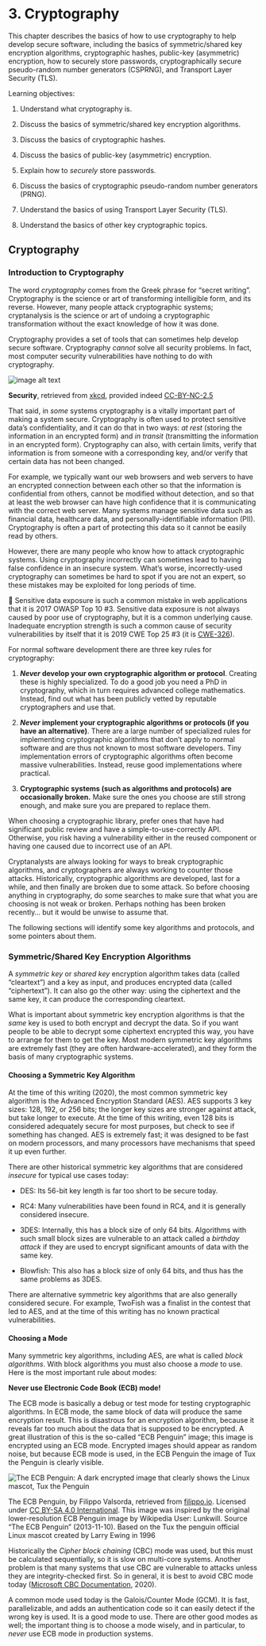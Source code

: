 # 3. Cryptography

This chapter describes the basics of how to use cryptography to help develop secure software, including the basics of symmetric/shared key encryption algorithms, cryptographic hashes, public-key (asymmetric) encryption, how to securely store passwords, cryptographically secure pseudo-random number generators (CSPRNG), and Transport Layer Security (TLS).

Learning objectives:

1. Understand what cryptography is.

2. Discuss the basics of symmetric/shared key encryption algorithms.

3. Discuss the basics of cryptographic hashes.

4. Discuss the basics of public-key (asymmetric) encryption.

5. Explain how to *securely* store passwords.

6. Discuss the basics of cryptographic pseudo-random number generators (PRNG).

7. Understand the basics of using Transport Layer Security (TLS).

8. Understand the basics of other key cryptographic topics.

## Cryptography

### Introduction to Cryptography

The word *cryptography* comes from the Greek phrase for “secret writing”. Cryptography is the science or art of transforming intelligible form, and its reverse. However, many people attack cryptographic systems; cryptanalysis is the science or art of undoing a cryptographic transformation without the exact knowledge of how it was done.

Cryptography provides a set of tools that can sometimes help develop secure software. Cryptography *cannot* solve all security problems. In fact, most computer security vulnerabilities have nothing to do with cryptography.

![image alt text](../../security_xkcd.png)

**Security**, retrieved from [xkcd](https://xkcd.com/538/), provided indeed [CC-BY-NC-2.5](https://creativecommons.org/licenses/by-nc/2.5/) 

That said, in *some* systems cryptography is a vitally important part of making a system secure. Cryptography is often used to protect sensitive data’s confidentiality, and it can do that in two ways: *at rest* (storing the information in an encrypted form) and *in transit* (transmitting the information in an encrypted form). Cryptography can also, with certain limits, verify that information is from someone with a corresponding key, and/or verify that certain data has not been changed.

For example, we typically want our web browsers and web servers to have an encrypted connection between each other so that the information is confidential from others, cannot be modified without detection, and so that at least the web browser can have high confidence that it is communicating with the correct web server. Many systems manage sensitive data such as financial data, healthcare data, and personally-identifiable information (PII). Cryptography is often a part of protecting this data so it cannot be easily read by others.

However, there are many people who know how to attack cryptographic systems. Using cryptography incorrectly can sometimes lead to having false confidence in an insecure system. What’s worse, incorrectly-used cryptography can sometimes be hard to spot if you are not an expert, so these mistakes may be exploited for long periods of time.

🔔 Sensitive data exposure is such a common mistake in web applications that it is 2017 OWASP Top 10 #3. Sensitive data exposure is not always caused by poor use of cryptography, but it is a common underlying cause. Inadequate encryption strength is such a common cause of security vulnerabilities by itself that it is 2019 CWE Top 25 #3 (it is [CWE-326](https://cwe.mitre.org/data/definitions/326.html)).

For normal software development there are three key rules for cryptography:

1. **_Never_ develop your own cryptographic algorithm or protocol**.
Creating these is highly specialized. To do a good job you need a PhD in cryptography, which in turn requires advanced college mathematics. Instead, find out what has been publicly vetted by reputable cryptographers and use that.

2. **_Never_ implement your cryptographic algorithms or protocols (if you have an alternative)**.
There are a large number of specialized rules for implementing cryptographic algorithms that don’t apply to normal software and are thus not known to most software developers. Tiny implementation errors of cryptographic algorithms often become massive vulnerabilities. Instead, reuse good implementations where practical.

3. **Cryptographic systems (such as algorithms and protocols) are occasionally broken.**
Make sure the ones you choose are still strong enough, and make sure you are  prepared to replace them.

When choosing a cryptographic library, prefer ones that have had significant public review and have a simple-to-use-correctly API. Otherwise, you risk having a vulnerability either in the reused component or having one caused due to incorrect use of an API.

Cryptanalysts are always looking for ways to break cryptographic algorithms, and cryptographers are always working to counter those attacks. Historically, cryptographic algorithms are developed, last for a while, and then finally are broken due to some attack. So before choosing anything in cryptography, do some searches to make sure that what you are choosing is not weak or broken. Perhaps nothing has been broken recently… but it would be unwise to assume that.

The following sections will identify some key algorithms and protocols, and some pointers about them.

### Symmetric/Shared Key Encryption Algorithms

A *symmetric key* or *shared key* encryption algorithm takes data (called “cleartext”) and a key as input, and produces encrypted data (called “ciphertext”). It can also go the other way: using the ciphertext and the same key, it can produce the corresponding cleartext.

What is important about symmetric key encryption algorithms is that the *same* key is used to both encrypt and decrypt the data. So if you want people to be able to decrypt some ciphertext encrypted this way, you have to arrange for them to get the key. Most modern symmetric key algorithms are extremely fast (they are often hardware-accelerated), and they form the basis of many cryptographic systems.

#### Choosing a Symmetric Key Algorithm

At the time of this writing (2020), the most common symmetric key algorithm is the Advanced Encryption Standard (AES). AES supports 3 key sizes: 128, 192, or 256 bits; the longer key sizes are stronger against attack, but take longer to execute. At the time of this writing, even 128 bits is considered adequately secure for most purposes, but check to see if something has changed. AES is extremely fast; it was designed to be fast on modern processors, and many processors have mechanisms that speed it up even further.

There are other historical symmetric key algorithms that are considered *insecure* for typical use cases today:

* DES: Its 56-bit key length is far too short to be secure today.

* RC4: Many vulnerabilities have been found in RC4, and it is generally considered insecure.

* 3DES: Internally, this has a block size of only 64 bits. Algorithms with such small block sizes are vulnerable to an attack called a *birthday attack* if they are used to encrypt significant amounts of data with the same key.

* Blowfish: This also has a block size of only 64 bits, and thus has the same problems as 3DES.

There are alternative symmetric key algorithms that are also generally considered secure. For example, TwoFish was a finalist in the contest that led to AES, and at the time of this writing has no known practical vulnerabilities.

#### Choosing a Mode

Many symmetric key algorithms, including AES, are what is called *block algorithms*. With block algorithms you must also choose a *mode* to use. Here is the most important rule about modes:

**Never use Electronic Code Book (ECB) mode!**

The ECB mode is basically a debug or test mode for testing cryptographic algorithms. In ECB mode, the same block of data will produce the same encryption result. This is disastrous for an encryption algorithm, because it reveals far too much about the data that is supposed to be encrypted. A great illustration of this is the so-called “ECB Penguin” image; this image is encrypted using an ECB mode. Encrypted images should appear as random noise, but because ECB mode is used, in the ECB Penguin the image of Tux the Penguin is clearly visible.

![The ECB Penguin: A dark encrypted image that clearly shows the Linux mascot, Tux the Penguin](../../ecb_penguin.png)

The ECB Penguin, by Filippo Valsorda, retrieved from [filippo.io](https://blog.filippo.io/the-ecb-penguin/). Licensed under [CC BY-SA 4.0 International](https://creativecommons.org/licenses/by/4.0/legalcode). This image was inspired by the original lower-resolution ECB Penguin image by Wikipedia User: Lunkwill. Source “The ECB Penguin” (2013-11-10). Based on the Tux the penguin official Linux mascot created by Larry Ewing in 1996

Historically the *Cipher block chaining* (CBC) mode was used, but this must be calculated sequentially, so it is slow on multi-core systems. Another problem is that many systems that use CBC are vulnerable to attacks unless they are integrity-checked first. So in general, it is best to avoid CBC mode today ([Microsoft CBC Documentation](https://docs.microsoft.com/en-us/dotnet/standard/security/vulnerabilities-cbc-mode), 2020).

A common mode used today is the Galois/Counter Mode (GCM). It is fast, parallelizable, and adds an authentication code so it can easily detect if the wrong key is used. It is a good mode to use. There are other good modes as well; the important thing is to choose a mode wisely, and in particular, to *never* use ECB mode in production systems.
